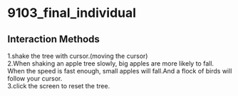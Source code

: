 # 9103_final_individual
## Interaction Methods
1.shake the tree with cursor.(moving the cursor)  
2.When shaking an apple tree slowly, big apples are more likely to fall. When the speed is fast enough, small apples will fall.And a flock of birds will follow your cursor.  
3.click the screen to reset the tree.
